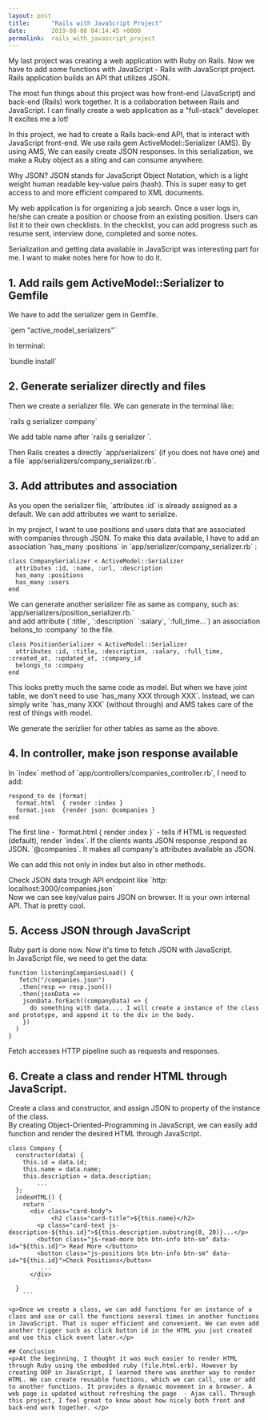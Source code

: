 ```yaml
---
layout: post
title:      "Rails with JavaScript Project"
date:       2019-08-08 04:14:45 +0000
permalink:  rails_with_javascript_project
---
```



<p>My last project was creating a web application with Ruby on Rails. Now we have to add some functions with JavaScript  - Rails with JavaScript project. Rails application builds an API that utilizes JSON.</p>

<p>The most fun things about this project was how front-end (JavaScript) and back-end (Rails) work together. It is a collaboration between Rails and JavaScript. I can finally create a web application as a "full-stack" developer. It excites me a lot!</p>

<p>In this project, we had to create a Rails back-end API, that is interact with JavaScript front-end. We use rails gem ActiveModel::Serializer (AMS). By using AMS, We can easily create JSON responses. In this serialization, we make a Ruby object as a sting and can consume anywhere.</p>

<p>Why JSON? JSON stands for JavaScript Object Notation, which is a light weight human readable key-value pairs (hash). This is super easy to get access to and more efficient compared to XML documents.</p>

<p>My web application is for organizing a job search. Once a user logs in, he/she can create a position or choose from an existing position. Users can list it to their own checklists. In the checklist, you can add progress such as resume sent, interview done, completed and some notes.</p>

<p>Serialization and getting data available in JavaScript was interesting part for me. I want to make notes here for how to do it.</p>

## 1. Add rails gem ActiveModel::Serializer to Gemfile
<p>We have to add the serializer gem in Gemfile.</p>
`gem "active_model_serializers"`

<p>In terminal:</p>
`bundle install`


## 2. Generate serializer directly and files
<p>Then we create a serializer file. We can generate in the terminal like:</p>
`rails g serializer company`

<p>We add table name after `rails g serializer <your table name>`.</p>
<p>Then Rails creates a directly `app/serializers` (if you does not have one) and a file `app/serializers/company_serializer.rb`. </p>

## 3. Add attributes and association
<p>As you open the serializer file, `attributes :id` is already assigned as a default. We can add attributes we want to serialize.</p>

<p>In my project, I want to use positions and users data that are associated with companies through JSON. To make this data available, I have to add an association `has_many :positions` in `app/serializer/company_serializer.rb` :</p>


```
class CompanySerializer < ActiveModel::Serializer
  attributes :id, :name, :url, :description
  has_many :positions
  has_many :users
end
```

<p>We can generate another serializer file as same as company, such as: <br>
`app/serializers/position_serializer.rb.`  <br>
and add attribute (`:title`, `:description` `:salary`, `:full_time...`) an association `belons_to :company`  to the file.</p>

```
class PositionSerializer < ActiveModel::Serializer
  attributes :id, :title, :description, :salary, :full_time, :created_at, :updated_at, :company_id
  belongs_to :company
end
```

<p>This looks pretty much the same code as model. But when we have joint table, we don't need to use  `has_many XXX through XXX`. Instead, we can simply write `has_many XXX` (without through) and AMS takes care of the rest of things with model. </p>

<p>We generate the serizlier for other tables as same as the above.</p>

## 4. In controller,  make json response available
<p>In `index` method of `app/controllers/companies_controller.rb`, I need to add:</p>

```
respond_to do |format|
  format.html  { render :index }
  format.json  {render json: @companies }
end
```

<p>The first line - `format.html  { render :index }` - tells if HTML is requested (default), render `index`. If the clients wants JSON response ,respond as JSON. `@companies`. It makes all company's attributes available as JSON.</p>

<p>We can add this not only in index but also in other methods.</p>

<p>Check JSON data trough API endpoint like `http: localhost:3000/companies.json`<br>
Now we can see key/value pairs JSON on browser. It is your own internal API. That is pretty cool.</p>

## 5. Access JSON through JavaScript
<p>Ruby part is done now. Now it's time to fetch JSON with JavaScript.<br>
In JavaScript file, we need to get the data:</p>

```
function listeningCompaniesLoad() {
   fetch("/companies.json")
   .then(resp => resp.json())
   .then(jsonData =>
    jsonData.forEach((companyData) => {
      do something with data.... I will create a instance of the class and prototype, and append it to the div in the body.
    })
  )
}
```

<p>Fetch accesses HTTP pipeline such as requests and responses.</p>


## 6. Create a class and render HTML through JavaScript.
<p>Create a class and constructor, and assign JSON to property of the instance of the class.<br>
By creating Object-Oriented-Programming in JavaScript, we can easily add function and render the desired HTML through JavaScript. </p>

```
class Company {
  constructor(data) {
    this.id = data.id;
    this.name = data.name;
    this.description = data.description;
		...
  };
  indexHTML() {
    return `
      <div class="card-body">
		    <h2 class="card-title">${this.name}</h2>
        <p class="card-text js-description-${this.id}">${this.description.substring(0, 20)}...</p>
        <button class="js-read-more btn btn-info btn-sm" data-id="${this.id}"> Read More </button>
        <button class="js-positions btn btn-info btn-sm" data-id="${this.id}">Check Positions</button>
         ...
      </div>
		`
  }
	```

<p>Once we create a class, we can add functions for an instance of a class and use or call the functions several times in another functions in JavaScript. That is super efficient and convenient. We can even add another trigger such as click button id in the HTML you just created and use this click event later.</p>

## Conclusion
<p>At the beginning, I thought it was much easier to render HTML through Ruby using the embedded ruby (file.html.erb). However by creating OOP in JavaScript, I learned there was another way to render HTML. We can create reusable functions, which we can call, use or add to another functions. It provides a dynamic movement in a browser. A web page is updated without refreshing the page  - Ajax call. Through this project, I feel great to know about how nicely both front and back-end work together. </p>
